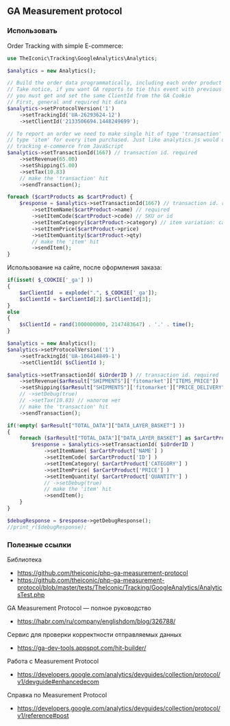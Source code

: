 ## GA Measurement protocol

### Использовать
Order Tracking with simple E-commerce:
```php
use TheIconic\Tracking\GoogleAnalytics\Analytics;

$analytics = new Analytics();

// Build the order data programmatically, including each order product in the payload
// Take notice, if you want GA reports to tie this event with previous user actions
// you must get and set the same ClientId from the GA Cookie
// First, general and required hit data
$analytics->setProtocolVersion('1')
    ->setTrackingId('UA-26293624-12')
    ->setClientId('2133506694.1448249699');

// To report an order we need to make single hit of type 'transaction' and a hit of
// type 'item' for every item purchased. Just like analytics.js would do when
// tracking e-commerce from JavaScript
$analytics->setTransactionId(1667) // transaction id. required
    ->setRevenue(65.00)
    ->setShipping(5.00)
    ->setTax(10.83)
    // make the 'transaction' hit
    ->sendTransaction();

foreach ($cartProducts as $cartProduct) {
    $response = $analytics->setTransactionId(1667) // transaction id. required, same value as above
        ->setItemName($cartProduct->name) // required
        ->setItemCode($cartProduct->code) // SKU or id
        ->setItemCategory($cartProduct->category) // item variation: category, size, color etc.
        ->setItemPrice($cartProduct->price)
        ->setItemQuantity($cartProduct->qty)
        // make the 'item' hit
        ->sendItem();
}
```

Использование на сайте, после оформления заказа:
```php
if(isset( $_COOKIE['_ga'] ))
{
    $arClientId  = explode(".", $_COOKIE['_ga']);
    $sClientId = $arClientId[2].$arClientId[3];
}
else
{
    $sClientId = rand(1000000000, 2147483647) . '.' . time();
}

$analytics = new Analytics();
$analytics->setProtocolVersion('1')
    ->setTrackingId('UA-106414849-1')
    ->setClientId( $sClientId );

$analytics->setTransactionId( $iOrderID ) // transaction id. required
    ->setRevenue($arResult["SHIPMENTS"]['fitomarket']["ITEMS_PRICE"])
    ->setShipping($arResult["SHIPMENTS"]['fitomarket']["PRICE_DELIVERY"])
    // ->setDebug(true)
    // ->setTax(10.83) // налогов нет
    // make the 'transaction' hit
    ->sendTransaction();

if(!empty( $arResult["TOTAL_DATA"]["DATA_LAYER_BASKET"] ))
{
    foreach ($arResult["TOTAL_DATA"]["DATA_LAYER_BASKET"] as $arCartProduct) {
        $response = $analytics->setTransactionId( $iOrderID )
            ->setItemName( $arCartProduct['NAME'] )
            ->setItemCode( $arCartProduct['ID'] )
            ->setItemCategory( $arCartProduct['CATEGORY'] )
            ->setItemPrice( $arCartProduct['PRICE'] )
            ->setItemQuantity( $arCartProduct['QUANTITY'] )
            // ->setDebug(true)
            // make the 'item' hit
            ->sendItem();
    }
}

$debugResponse = $response->getDebugResponse();
//print_r($debugResponse);
```

### Полезные ссылки
Библиотека
* https://github.com/theiconic/php-ga-measurement-protocol
* https://github.com/theiconic/php-ga-measurement-protocol/blob/master/tests/TheIconic/Tracking/GoogleAnalytics/AnalyticsTest.php

GA Measurement Protocol — полное руководство
* https://habr.com/ru/company/englishdom/blog/326788/

Сервис для проверки корректности отправляемых данных
* https://ga-dev-tools.appspot.com/hit-builder/

Работа с Measurement Protocol
* https://developers.google.com/analytics/devguides/collection/protocol/v1/devguide#enhancedecom

Справка по Measurement Protocol
* https://developers.google.com/analytics/devguides/collection/protocol/v1/reference#post